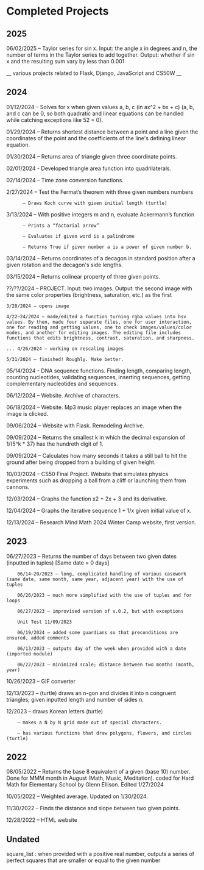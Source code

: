 <h1>Completed Projects</h1>

<h2>2025</h2>

06/02/2025 – Taylor series for sin x. Input: the angle x in degrees and n, the number of terms in the Taylor series to add together. Output: whether if sin x and the resulting sum vary by less than 0.001

__ various projects related to Flask, Django, JavaScript and CS50W __

<h2>2024</h2>

01/12/2024 – Solves for x when given values a, b, c (in ax^2 + bx + c) (a, b, and c can be 0, so both quadratic and linear equations can be handled while catching exceptions like 52 = 0).

01/29/2024 – Returns shortest distance between a point and a line given the coordinates of the point and the coefficients of the line's defining linear equation.

01/30/2024 – Returns area of triangle given three coordinate points.

02/01/2024 - Developed triangle area function into quadrilaterals.

02/14/2024 – Time zone conversion functions.

2/27/2024 – Test the Fermat’s theorem with three given numbers numbers

		  – Draws Koch curve with given initial length (turtle)

3/13/2024 – With positive integers m and n, evaluate Ackermann’s function
                 
		  – Prints a “factorial arrow”
		  
          – Evaluates if given word is a palindrome

		  – Returns True if given number a is a power of given number b.

03/14/2024 – Returns coordinates of a decagon in standard position after a given rotation and the decagon's side lengths.

03/15/2024 – Returns colinear property of three given points.

??/??/2024 – PROJECT. Input: two images. Output: the second image with the same color properties (brightness, saturation, etc.) as the first

	3/28/2024 – opens image
	
	4/22~24/2024 – made/edited a function turning rgba values into hsv values. By then, made four separate files, one for user interaction, one for reading and getting values, one to check images/values/color modes, and another for editing images. The editing file includes functions that edits brightness, contrast, saturation, and sharpness.
	
	... 4/26/2024 – working on rescaling images
	
	5/31/2024 – finished! Roughly. Make better.

05/14/2024 - DNA sequence functions. Finding length, comparing length, counting nucleotides, validating sequences, inserting sequences, getting complementary nucleotides and sequences.

06/12/2024 – Website. Archive of characters.

06/18/2024 – Website. Mp3 music player replaces an image when the image is clicked.

09/06/2024 – Website with Flask. Remodeling Archive.

09/09/2024 – Returns the smallest k in which the decimal expansion of 1/(5^k * 37) has the hundreth digit of 1.

09/09/2024 – Calculates how many seconds it takes a still ball to hit the ground after being dropped from a building of given height.

10/03/2024 – CS50 Final Project. Website that simulates physics experiments such as dropping a ball from a cliff or launching them from cannons.

12/03/2024 – Graphs the function x2 + 2x + 3 and its derivative.

12/04/2024 – Graphs the iterative sequence 1 + 1/x given initial value of x.

12/13/2024 – Research Mind Math 2024 Winter Camp website, first version.

<h2>2023</h2>
06/27/2023 – Returns the number of days between two given dates (inputted in tuples) [Same date = 0 days]</p>

		06/14~20/2023 – long, complicated handling of various casework (same date, same month, same year, adjacent year) with the use of tuples
		
		06/26/2023 – much more simplified with the use of tuples and for loops
		
		06/27/2023 – improvised version of v.0.2, but with exceptions
		
		Unit Test 11/09/2023
		
		06/19/2024 – added some guardians so that preconditions are ensured, added comments
		
		06/13/2023 – outputs day of the week when provided with a date (imported module)
		
		06/22/2023 – minimized scale; distance between two months (month, year)

10/26/2023 – GIF converter

12/13/2023 – (turtle) draws an n-gon and divides it into n congruent triangles; given inputted length and number of sides n.

12/2023 – draws Korean letters (turtle)
        
		– makes a N by N grid made out of special characters.
    	
		– has various functions that draw polygons, flowers, and circles (turtle)

<h2>2022</h2>
08/05/2022 – Returns the base 8 equivalent of a given (base 10) number. Done for MMM month in August (Math, Music, Meditation). coded for Hard Math for Elementary School by Glenn Ellison. Edited 1/27/2024

10/05/2022 – Weighted average. Updated on 1/30/2024.

11/30/2022 – Finds the distance and slope between two given points.

12/28/2022 – HTML website

<h2>Undated</h2>
square_list : when provided with a positive real number, outputs a series of perfect squares that are smaller or equal to the given number
